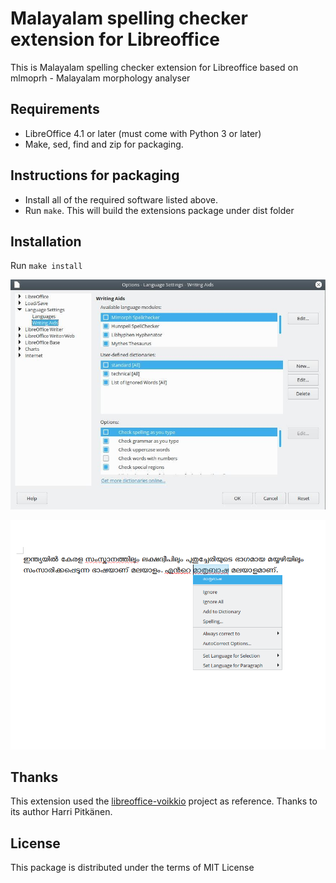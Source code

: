 Malayalam spelling checker extension for Libreoffice
====================================================

This is Malayalam spelling checker extension for Libreoffice based on mlmoprh - Malayalam morphology analyser

Requirements
------------

- LibreOffice 4.1 or later (must come with Python 3 or later)
- Make, sed, find and zip for packaging.

Instructions for packaging
--------------------------

- Install all of the required software listed above.
- Run ```make```. This will build the extensions package under dist folder

Installation
------------
Run ```make install```

![Libreoffice language options](doc/mlmorph-libreoffice-options.jpg)

![Spellchecking in Libreoffice](doc/mlmorph-libreoffice-spellcheck.png)

Thanks
------

This extension used the [libreoffice-voikkio](https://github.com/voikko/libreoffice-voikko/) project as reference. Thanks to its author Harri Pitkänen.

License
-------

This package is distributed under the terms of MIT License
